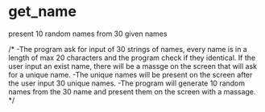 # get_name
present 10 random names from 30 given names

/* -The program ask for input of 30 strings of names, every name is in a length of max 20 characters and the program check if they    identical. If the user input an exist name, there will be a massge on the screen that will ask for a unique name. 
   -The unique names will be present on the screen after the user input 30 unique names. 
   -The program will generate 10 random names from the 30 name and present them on the screen with a massage.
*/
